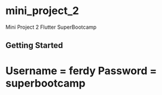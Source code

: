 # mini_project_2

Mini Project 2 Flutter SuperBootcamp 

## Getting Started

Username = ferdy
Password = superbootcamp
=======
